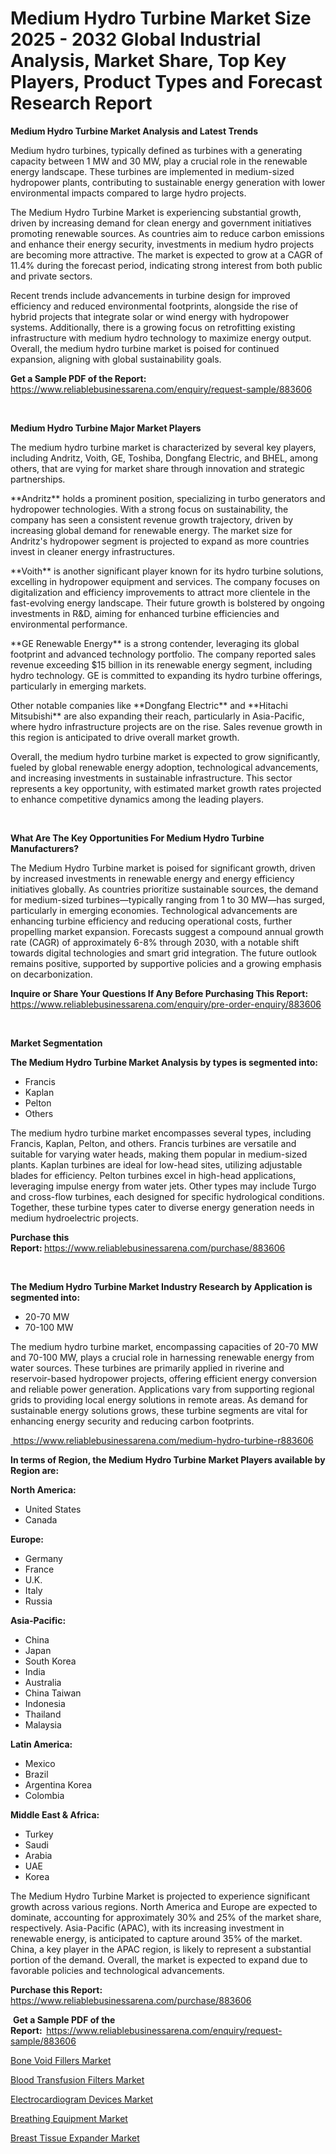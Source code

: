 <p><h1>Medium Hydro Turbine Market Size 2025 - 2032 Global Industrial Analysis, Market Share, Top Key Players, Product Types and Forecast Research Report</h1></p><p><strong>Medium Hydro Turbine Market Analysis and Latest Trends</strong></p>
<p><p>Medium hydro turbines, typically defined as turbines with a generating capacity between 1 MW and 30 MW, play a crucial role in the renewable energy landscape. These turbines are implemented in medium-sized hydropower plants, contributing to sustainable energy generation with lower environmental impacts compared to large hydro projects. </p><p>The Medium Hydro Turbine Market is experiencing substantial growth, driven by increasing demand for clean energy and government initiatives promoting renewable sources. As countries aim to reduce carbon emissions and enhance their energy security, investments in medium hydro projects are becoming more attractive. The market is expected to grow at a CAGR of 11.4% during the forecast period, indicating strong interest from both public and private sectors. </p><p>Recent trends include advancements in turbine design for improved efficiency and reduced environmental footprints, alongside the rise of hybrid projects that integrate solar or wind energy with hydropower systems. Additionally, there is a growing focus on retrofitting existing infrastructure with medium hydro technology to maximize energy output. Overall, the medium hydro turbine market is poised for continued expansion, aligning with global sustainability goals.</p></p>
<p><strong>Get a Sample PDF of the Report:&nbsp;</strong> <a href="https://www.reliablebusinessarena.com/enquiry/request-sample/883606?utm_campaign=2933&utm_medium=2&utm_source=Github&utm_content=ia&utm_term=11042025&utm_id=medium-hydro-turbine">https://www.reliablebusinessarena.com/enquiry/request-sample/883606</a></p>
<p>&nbsp;</p>
<p><strong>Medium Hydro Turbine Major Market Players</strong></p>
<p><p>The medium hydro turbine market is characterized by several key players, including Andritz, Voith, GE, Toshiba, Dongfang Electric, and BHEL, among others, that are vying for market share through innovation and strategic partnerships.</p><p>**Andritz** holds a prominent position, specializing in turbo generators and hydropower technologies. With a strong focus on sustainability, the company has seen a consistent revenue growth trajectory, driven by increasing global demand for renewable energy. The market size for Andritz's hydropower segment is projected to expand as more countries invest in cleaner energy infrastructures.</p><p>**Voith** is another significant player known for its hydro turbine solutions, excelling in hydropower equipment and services. The company focuses on digitalization and efficiency improvements to attract more clientele in the fast-evolving energy landscape. Their future growth is bolstered by ongoing investments in R&D, aiming for enhanced turbine efficiencies and environmental performance.</p><p>**GE Renewable Energy** is a strong contender, leveraging its global footprint and advanced technology portfolio. The company reported sales revenue exceeding $15 billion in its renewable energy segment, including hydro technology. GE is committed to expanding its hydro turbine offerings, particularly in emerging markets.</p><p>Other notable companies like **Dongfang Electric** and **Hitachi Mitsubishi** are also expanding their reach, particularly in Asia-Pacific, where hydro infrastructure projects are on the rise. Sales revenue growth in this region is anticipated to drive overall market growth.</p><p>Overall, the medium hydro turbine market is expected to grow significantly, fueled by global renewable energy adoption, technological advancements, and increasing investments in sustainable infrastructure. This sector represents a key opportunity, with estimated market growth rates projected to enhance competitive dynamics among the leading players.</p></p>
<p>&nbsp;</p>
<p><strong>What Are The Key Opportunities For Medium Hydro Turbine Manufacturers?</strong></p>
<p><p>The Medium Hydro Turbine market is poised for significant growth, driven by increased investments in renewable energy and energy efficiency initiatives globally. As countries prioritize sustainable sources, the demand for medium-sized turbines—typically ranging from 1 to 30 MW—has surged, particularly in emerging economies. Technological advancements are enhancing turbine efficiency and reducing operational costs, further propelling market expansion. Forecasts suggest a compound annual growth rate (CAGR) of approximately 6-8% through 2030, with a notable shift towards digital technologies and smart grid integration. The future outlook remains positive, supported by supportive policies and a growing emphasis on decarbonization.</p></p>
<p><strong>Inquire or Share Your Questions If Any Before Purchasing This Report:</strong> <a href="https://www.reliablebusinessarena.com/enquiry/pre-order-enquiry/883606?utm_campaign=2933&utm_medium=2&utm_source=Github&utm_content=ia&utm_term=11042025&utm_id=medium-hydro-turbine">https://www.reliablebusinessarena.com/enquiry/pre-order-enquiry/883606</a></p>
<p>&nbsp;</p>
<p><strong>Market Segmentation</strong></p>
<p><strong>The Medium Hydro Turbine Market Analysis by types is segmented into:</strong></p>
<p><ul><li>Francis</li><li>Kaplan</li><li>Pelton</li><li>Others</li></ul></p>
<p><p>The medium hydro turbine market encompasses several types, including Francis, Kaplan, Pelton, and others. Francis turbines are versatile and suitable for varying water heads, making them popular in medium-sized plants. Kaplan turbines are ideal for low-head sites, utilizing adjustable blades for efficiency. Pelton turbines excel in high-head applications, leveraging impulse energy from water jets. Other types may include Turgo and cross-flow turbines, each designed for specific hydrological conditions. Together, these turbine types cater to diverse energy generation needs in medium hydroelectric projects.</p></p>
<p><strong>Purchase this Report:&nbsp;</strong><a href="https://www.reliablebusinessarena.com/purchase/883606?utm_campaign=2933&utm_medium=2&utm_source=Github&utm_content=ia&utm_term=11042025&utm_id=medium-hydro-turbine">https://www.reliablebusinessarena.com/purchase/883606</a></p>
<p>&nbsp;</p>
<p><strong>The Medium Hydro Turbine Market Industry Research by Application is segmented into:</strong></p>
<p><ul><li>20-70 MW</li><li>70-100 MW</li></ul></p>
<p><p>The medium hydro turbine market, encompassing capacities of 20-70 MW and 70-100 MW, plays a crucial role in harnessing renewable energy from water sources. These turbines are primarily applied in riverine and reservoir-based hydropower projects, offering efficient energy conversion and reliable power generation. Applications vary from supporting regional grids to providing local energy solutions in remote areas. As demand for sustainable energy solutions grows, these turbine segments are vital for enhancing energy security and reducing carbon footprints.</p></p>
<p><a href="https://www.reliablebusinessarena.com/medium-hydro-turbine-r883606?utm_campaign=2933&utm_medium=2&utm_source=Github&utm_content=ia&utm_term=11042025&utm_id=medium-hydro-turbine">&nbsp;https://www.reliablebusinessarena.com/medium-hydro-turbine-r883606</a></p>
<p><strong>In terms of Region, the Medium Hydro Turbine Market Players available by Region are:</strong></p>
<p>
    <p> <strong> North America: </strong>
        <ul>
            <li>United States</li>
            <li>Canada</li>
        </ul>
        </p> 
    <p> <strong> Europe: </strong>
        <ul>
            <li>Germany</li>
            <li>France</li>
            <li>U.K.</li>
            <li>Italy</li>
            <li>Russia</li>
        </ul>
        </p> 
    <p> <strong> Asia-Pacific: </strong>
        <ul>
            <li>China</li>
            <li>Japan</li>
            <li>South Korea</li>
            <li>India</li>
            <li>Australia</li>
            <li>China Taiwan</li>
            <li>Indonesia</li>
            <li>Thailand</li>
            <li>Malaysia</li>
        </ul>
        </p> 
    <p> <strong> Latin America: </strong>
        <ul>
            <li>Mexico</li>
            <li>Brazil</li>
            <li>Argentina Korea</li>
            <li>Colombia</li>
        </ul>
        </p> 
    <p> <strong> Middle East & Africa: </strong>
        <ul>
            <li>Turkey</li>
            <li>Saudi</li>
            <li>Arabia</li>
            <li>UAE</li>
            <li>Korea</li>
        </ul>
    </p>
    </p>
<p><p>The Medium Hydro Turbine Market is projected to experience significant growth across various regions. North America and Europe are expected to dominate, accounting for approximately 30% and 25% of the market share, respectively. Asia-Pacific (APAC), with its increasing investment in renewable energy, is anticipated to capture around 35% of the market. China, a key player in the APAC region, is likely to represent a substantial portion of the demand. Overall, the market is expected to expand due to favorable policies and technological advancements.</p></p>
<p><strong>Purchase this Report: </strong><a href="https://www.reliablebusinessarena.com/purchase/883606?utm_campaign=2933&utm_medium=2&utm_source=Github&utm_content=ia&utm_term=11042025&utm_id=medium-hydro-turbine">https://www.reliablebusinessarena.com/purchase/883606</a></p>
<p>&nbsp;<strong>Get a Sample PDF of the Report:&nbsp;&nbsp;</strong><a href="https://www.reliablebusinessarena.com/enquiry/request-sample/883606?utm_campaign=2933&utm_medium=2&utm_source=Github&utm_content=ia&utm_term=11042025&utm_id=medium-hydro-turbine">https://www.reliablebusinessarena.com/enquiry/request-sample/883606</a></p>
<p><strong></strong></p>
<p><p><a href="https://www.linkedin.com/pulse/bone-void-fillers-market-size-growth-trends-statistics-forecasts-jxpue?utm_campaign=2933&utm_medium=2&utm_source=Github&utm_content=ia&utm_term=11042025&utm_id=medium-hydro-turbine">Bone Void Fillers Market</a></p><p><a href="https://www.linkedin.com/pulse/precise-information-blood-transfusion-filters-market-size-share-w153e?utm_campaign=2933&utm_medium=2&utm_source=Github&utm_content=ia&utm_term=11042025&utm_id=medium-hydro-turbine">Blood Transfusion Filters Market</a></p><p><a href="https://www.linkedin.com/pulse/electrocardiogram-devices-market-report-detailed-size-3kbpc?utm_campaign=2933&utm_medium=2&utm_source=Github&utm_content=ia&utm_term=11042025&utm_id=medium-hydro-turbine">Electrocardiogram Devices Market</a></p><p><a href="https://www.linkedin.com/pulse/thorough-examination-global-breathing-equipment-market-lzagc?utm_campaign=2933&utm_medium=2&utm_source=Github&utm_content=ia&utm_term=11042025&utm_id=medium-hydro-turbine">Breathing Equipment Market</a></p><p><a href="https://www.linkedin.com/pulse/breast-tissue-expander-market-overview-analyzing-trends-t487c?utm_campaign=2933&utm_medium=2&utm_source=Github&utm_content=ia&utm_term=11042025&utm_id=medium-hydro-turbine">Breast Tissue Expander Market</a></p></p>